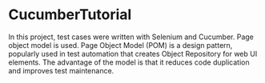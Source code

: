 # CucumberTutorial

In this project, test cases were written with Selenium and Cucumber. Page object model is used.
Page Object Model (POM) is a design pattern, popularly used in test automation that creates Object Repository for web UI elements. The advantage of the model is that it reduces code duplication and improves test maintenance.
